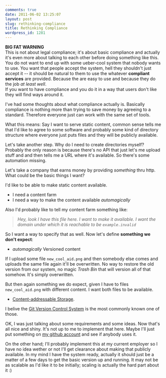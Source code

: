 ```yaml
---
comments: true
date: 2011-06-02 13:25:07
layout: post
slug: rethinking-compliance
title: Rethinking Compliance
wordpress_id: 1281
---
```


**BIG FAT WARNING**  
This is not about legal compliance; it's about basic compliance and actually it's even more about talking to each other before doing something like this. You do not want to end up with some ueber-cool system that nobody wants to use. You want that people accept the system, hell they shouldn't just accept it -- it should be natural to them to use the whatever **compliant services** are provided. Because the are easy to use and because they do the job _at least well_.  
If you want to have compliance and you do it in a way that users don't like they will find ways around it.

 

I've had some thoughts about what compliance actually is. Basically compliance is nothing more than trying to save money by agreeing to a standard. Therefore everyone just can work with the same set of tools.

 

What this means: Say I want to serve static content, common sense tells me that I'd like to agree to some software and probably some kind of directory structure where everyone just puts files and they will be publicly available.

 

Let's take another step. Why do I need to create directories myself? Probably the only reason is because there's no API that just let's me upload stuff and and then tells me a URL where it's available. So there's some automation missing.

 

Let's take a company that earns money by providing _something_ thru http. What could be the basic things I want?

 

I'd like to be able to make static content available.

 

  * I need a content farm
  * I need a way to make the content available _automagically_
  

Also I'd probably like to tell my content farm something like:

 

> _Hey, look I have this file here. I want to make it available. I want the domain under which it is reachable to be `example.invalid`_

 

So I want a way to specify that as well. Now let's define **something we don't expect**:

 

  * _automagically_ Versioned content
  

If I upload some file `new_cool_aid.png` and then somebody else comes and uploads the same file again it'll be overwritten. No way to restore the old version from our system, no magic _Trash Bin_ that will version all of that somehow. It's simply overwritten.

 

But then again something we do expect, given I have to files `new_cool_aid.png` with different content. I want both files to be available.

 

  * [Content-addressable Storage](http://en.wikipedia.org/wiki/Content-addressable_storage).

 

I belive the [Git Version Control System](http://git-scm.org) is the most commonly known one of those.

  

OK, I was just talking about some requirements and some ideas. Now that's all nice and shiny. It's not up to me to implement that here. Maybe I'll just put something on [my github account](http://github.com/serverhorror/) and see if anybody uses it.

 

On the other hand; I'll probably implement this at my current employer so I have no idea wether or not I'll get clearance about making that publicly available. In my mind I have the system ready, actually it should just be a matter of a few days to get the basic version up and running. It may not be as scalable as I'd like it to be initially; scaling is actually the hard part about it :)
